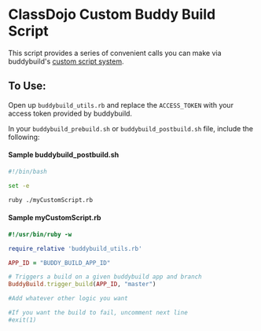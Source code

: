 # ClassDojo Custom Buddy Build Script

This script provides a series of convenient calls you can make via buddybuild's [custom script system](http://docs.buddybuild.com/docs/custom-prebuild-and-postbuild-steps). 

## To Use:

Open up `buddybuild_utils.rb` and replace the `ACCESS_TOKEN` with your access token provided by buddybuild.

In your `buddybuild_prebuild.sh` or `buddybuild_postbuild.sh` file, include the following:

#### Sample buddybuild_postbuild.sh

```bash
#!/bin/bash

set -e

ruby ./myCustomScript.rb
```
#### Sample myCustomScript.rb

```ruby
#!/usr/bin/ruby -w

require_relative 'buddybuild_utils.rb'

APP_ID = "BUDDY_BUILD_APP_ID"

# Triggers a build on a given buddybuild app and branch
BuddyBuild.trigger_build(APP_ID, "master")

#Add whatever other logic you want

#If you want the build to fail, uncomment next line
#exit(1)

```
